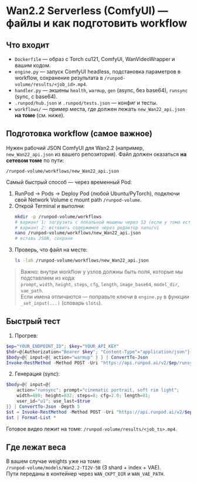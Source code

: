 # Wan2.2 Serverless (ComfyUI) — файлы и как подготовить workflow

## Что входит
- `Dockerfile` — образ с Torch cu121, ComfyUI, WanVideoWrapper и вашим кодом.
- `engine.py` — запуск ComfyUI headless, подстановка параметров в workflow, сохранение результата в `/runpod-volume/results/<job_id>.mp4`.
- `handler.py` — экшены `health`, `warmup`, `gen` (async, без base64), `runsync` (sync, с base64).
- `.runpod/hub.json` и `.runpod/tests.json` — конфиг и тесты.
- `workflows/` — пример места, где должен лежать `new_Wan22_api.json` **на томе** (см. ниже).

## Подготовка workflow (самое важное)
Нужен рабочий JSON ComfyUI для Wan2.2 (например, `new_Wan22_api.json` из вашего репозитория).
Файл должен оказаться **на сетевом томе** по пути:
```
/runpod-volume/workflows/new_Wan22_api.json
```

Самый быстрый способ — через временный Pod:

1. RunPod → Pods → Deploy Pod (любой Ubuntu/PyTorch), подключи свой Network Volume с mount path `/runpod-volume`.
2. Открой Terminal и выполни:
   ```bash
   mkdir -p /runpod-volume/workflows
   # вариант 1: загрузить с локальной машины через S3 (если у тома есть S3 API)
   # вариант 2: вставить содержимое через редактор nano/vi
   nano /runpod-volume/workflows/new_Wan22_api.json
   # вставь JSON, сохрани
   ```
3. Проверь, что файл на месте:
   ```bash
   ls -lah /runpod-volume/workflows/new_Wan22_api.json
   ```

> Важно: внутри workflow у узлов должны быть поля, которые мы подставляем из кода:  
  `prompt`, `width`, `height`, `steps`, `cfg`, `length`, `image_base64`, `model_dir`, `vae_path`.  
  Если имена отличаются — поправьте ключи в `engine.py` в функции `_set_input(...)` (словарь `slots`).

## Быстрый тест
1) Прогрев:
```powershell
$ep="YOUR_ENDPOINT_ID"; $key="YOUR_API_KEY"
$hdr=@{Authorization="Bearer $key"; "Content-Type"="application/json"}
$body=@{ input=@{ action="warmup" } } | ConvertTo-Json
Invoke-RestMethod -Method POST -Uri "https://api.runpod.ai/v2/$ep/runsync" -Headers $hdr -Body $body
```

2) Генерация (sync):
```powershell
$body=@{ input=@{
    action="runsync"; prompt="cinematic portrait, soft rim light";
    width=480; height=832; steps=8; cfg=2.0; length=81;
    user_id="u1"; use_last=$true
}} | ConvertTo-Json -Depth 5
$st = Invoke-RestMethod -Method POST -Uri "https://api.runpod.ai/v2/$ep/runsync" -Headers $hdr -Body $body
$st | Format-List *
```
Готовое видео лежит на томе: `/runpod-volume/results/<job_ts>.mp4`.

## Где лежат веса
В вашем случае weights уже на томе:  
`/runpod-volume/models/Wan2.2-TI2V-5B` (3 shard + index + VAE).  
Пути переданы в контейнер через `WAN_CKPT_DIR` и `WAN_VAE_PATH`.

